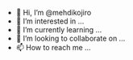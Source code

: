 - 👋 Hi, I’m @mehdikojiro
- 👀 I’m interested in ...
- 🌱 I’m currently learning ...
- 💞️ I’m looking to collaborate on ...
- 📫 How to reach me ...

<!---
mehdikojiro/mehdikojiro is a ✨ special ✨ repository because its `README.md` (this file) appears on your GitHub profile.
You can click the Preview link to take a look at your changes.
--->
